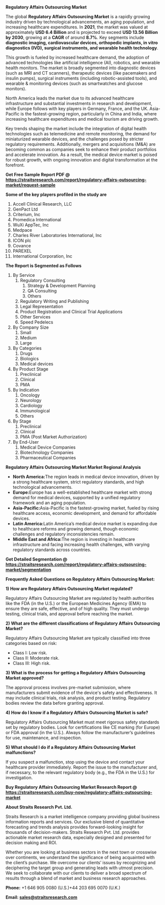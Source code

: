 <p><strong>Regulatory Affairs Outsourcing Market</strong></p>
<p>The global <strong>Regulatory Affairs Outsourcing Market</strong> is a rapidly growing industry driven by technological advancements, an aging population, and increasing healthcare expenditures. In <strong>2021</strong>, the market was valued at approximately <strong>USD 6.4 Billion</strong> and is projected to exceed <strong>USD 13.56 Billion</strong><strong> by 2030</strong>, growing at a <strong>CAGR</strong> of around <strong>8.7</strong><strong>%</strong>. Key segments include <strong>diagnostic imaging, cardiovascular devices, orthopedic implants, in vitro diagnostics (IVD), surgical instruments, and wearable health technology</strong>.</p>
<p>This growth is fueled by increased healthcare demand, the adoption of advanced technologies like artificial intelligence (AI), robotics, and wearable health monitors. The market is broadly segmented into diagnostic devices (such as MRI and CT scanners), therapeutic devices (like pacemakers and insulin pumps), surgical instruments (including robotic-assisted tools), and wearable &amp; monitoring devices (such as smartwatches and glucose monitors).</p>
<p>North America leads the market due to its advanced healthcare infrastructure and substantial investments in research and development, while Europe follows with key players in Germany, France, and the UK. Asia-Pacific is the fastest-growing region, particularly in China and India, where increasing healthcare expenditures and medical tourism are driving growth.</p>
<p>Key trends shaping the market include the integration of digital health technologies such as telemedicine and remote monitoring, the demand for miniaturized wearable devices, and the challenges posed by stricter regulatory requirements. Additionally, mergers and acquisitions (M&amp;A) are becoming common as companies seek to enhance their product portfolios and accelerate innovation. As a result, the medical device market is poised for robust growth, with ongoing innovation and digital transformation at the forefront.</p>
<p><strong>Get Free Sample Report PDF @ <a href=https://straitsresearch.com/report/regulatory-affairs-outsourcing-market/request-sample>https://straitsresearch.com/report/regulatory-affairs-outsourcing-market/request-sample</a></strong></p>
<div>
<div><strong>Some of the key players profiled in the study are</strong></div>
</div>
<p><ol>
<li>Accell Clinical Research, LLC</li>
<li>GenPact Ltd</li>
<li>Criterium, Inc</li>
<li>Promedica International</li>
<li>WuXi AppTec, Inc</li>
<li>Medpace</li>
<li>Charles River Laboratories International, Inc</li>
<li>ICON plc</li>
<li>Covance</li>
<li>PAREXEL</li>
<li>International Corporation, Inc</li>
</ol></p>
<p><strong>The Report is Segmented as Follows</strong></p>
<p><ol>
<li>By Service
<ol>
<li>Regulatory Consulting
<ol>
<li>Strategy &amp; Development Planning</li>
<li>QA Consulting</li>
<li>Others</li>
</ol>
</li>
<li>Regulatory Writing and Publishing</li>
<li>Legal Representation</li>
<li>Product Registration and Clinical Trial Applications</li>
<li>Other Services</li>
<li>Speed Pedelecs</li>
</ol>
</li>
<li>By Company Size
<ol>
<li>Small</li>
<li>Medium</li>
<li>Large</li>
</ol>
</li>
<li>By Categories
<ol>
<li>Drugs</li>
<li>Biologics</li>
<li>Medical devices</li>
</ol>
</li>
<li>By Product Stage
<ol>
<li>Preclinical</li>
<li>Clinical</li>
<li>PMA</li>
</ol>
</li>
<li>By Indication
<ol>
<li>Oncology</li>
<li>Neurology</li>
<li>Cardiology</li>
<li>Immunological</li>
<li>Others</li>
</ol>
</li>
<li>By Stage
<ol>
<li>Preclinical</li>
<li>Clinical</li>
<li>PMA (Post Market Authorization)</li>
</ol>
</li>
<li>By End-User
<ol>
<li>Medical Device Companies</li>
<li>Biotechnology Companies</li>
<li>Pharmaceutical Companies</li>
</ol>
</li>
</ol></p>
<p><strong>Regulatory Affairs Outsourcing Market Market Regional Analysis</strong></p>
<ul>
<li><strong>North America:</strong>The region leads in medical device innovation, driven by a strong healthcare system, strict regulatory standards, and high technological advancements.</li>
<li><strong>Europe:</strong>Europe has a well-established healthcare market with strong demand for medical devices, supported by a unified regulatory framework and an aging population.</li>
<li><strong>Asia-Pacific:</strong>Asia-Pacific is the fastest-growing market, fueled by rising healthcare access, economic development, and demand for affordable devices.</li>
<li><strong>Latin America:</strong>Latin America&rsquo;s medical device market is expanding due to healthcare reforms and growing demand, though economic challenges and regulatory inconsistencies remain.</li>
<li><strong>Middle East and Africa:</strong>The region is investing in healthcare infrastructure and facing increasing health challenges, with varying regulatory standards across countries.</li>
</ul>
<p><strong>Get Detailed Segmentation @ <a href=https://straitsresearch.com/report/regulatory-affairs-outsourcing-market/segmentation>https://straitsresearch.com/report/regulatory-affairs-outsourcing-market/segmentation</a></strong></p>
<p><strong>Frequently Asked Questions on Regulatory Affairs Outsourcing Market:</strong></p>
<p><strong>1) How are Regulatory Affairs Outsourcing Market regulated?</strong></p>
<p>Regulatory Affairs Outsourcing Market are regulated by health authorities like the FDA (in the U.S.) or the European Medicines Agency (EMA) to ensure they are safe, effective, and of high quality. They must undergo testing, clinical trials, and approval before reaching the market.</p>
<p><strong>2) What are the different classifications of Regulatory Affairs Outsourcing Market?</strong></p>
<p>Regulatory Affairs Outsourcing Market are typically classified into three categories based on risk:</p>
<ul>
<li>Class I: Low risk.</li>
<li>Class II: Moderate risk.</li>
<li>Class III: High risk.</li>
</ul>
<p><strong>3) What is the process for getting a Regulatory Affairs Outsourcing Market approved?</strong></p>
<p>The approval process involves pre-market submission, where manufacturers submit evidence of the device's safety and effectiveness. It may include clinical trials, risk analysis, and product testing. Regulatory bodies review the data before granting approval.</p>
<p><strong>4) How do I know if a Regulatory Affairs Outsourcing Market is safe?</strong></p>
<p>Regulatory Affairs Outsourcing Market must meet rigorous safety standards set by regulatory bodies. Look for certifications like CE marking (for Europe) or FDA approval (in the U.S.). Always follow the manufacturer&rsquo;s guidelines for use, maintenance, and inspection.</p>
<p><strong>5) What should I do if a Regulatory Affairs Outsourcing Market malfunctions?</strong></p>
<p>If you suspect a malfunction, stop using the device and contact your healthcare provider immediately. Report the issue to the manufacturer and, if necessary, to the relevant regulatory body (e.g., the FDA in the U.S.) for investigation.</p>
<p><strong>Buy Regulatory Affairs Outsourcing Market Research Report @ <a href=https://straitsresearch.com/buy-now/regulatory-affairs-outsourcing-market>https://straitsresearch.com/buy-now/regulatory-affairs-outsourcing-market</a></strong></p>
<p><strong>About Straits Research Pvt. Ltd.</strong></p>
<p>Straits Research is a market intelligence company providing global business information reports and services. Our exclusive blend of quantitative forecasting and trends analysis provides forward-looking insight for thousands of decision-makers. Straits Research Pvt. Ltd. provides actionable market research data, especially designed and presented for decision making and ROI.</p>
<p>Whether you are looking at business sectors in the next town or crosswise over continents, we understand the significance of being acquainted with the client&rsquo;s purchase. We overcome our clients&rsquo; issues by recognizing and deciphering the target group and generating leads with utmost precision. We seek to collaborate with our clients to deliver a broad spectrum of results through a blend of market and business research approaches.</p>
<p><strong><strong>Phone:</strong></strong> +1 646 905 0080 (U.S.)+44 203 695 0070 (U.K.)</p>
<p><strong><strong>Email: </strong></strong><a href=mailto:sales@straitsresearch.com><strong><u><strong>sales@straitsresearch.com</strong></u></strong></a></p>
